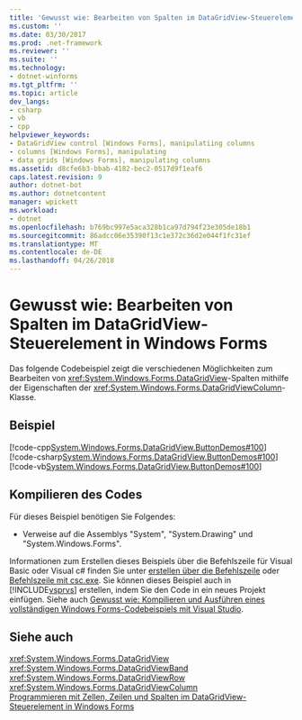 ```yaml
---
title: 'Gewusst wie: Bearbeiten von Spalten im DataGridView-Steuerelement in Windows Forms'
ms.custom: ''
ms.date: 03/30/2017
ms.prod: .net-framework
ms.reviewer: ''
ms.suite: ''
ms.technology:
- dotnet-winforms
ms.tgt_pltfrm: ''
ms.topic: article
dev_langs:
- csharp
- vb
- cpp
helpviewer_keywords:
- DataGridView control [Windows Forms], manipulatiing columns
- columns [Windows Forms], manipulating
- data grids [Windows Forms], manipulating columns
ms.assetid: d8cfe6b3-bbab-4182-bec2-0517d9f1eaf6
caps.latest.revision: 9
author: dotnet-bot
ms.author: dotnetcontent
manager: wpickett
ms.workload:
- dotnet
ms.openlocfilehash: b769bc997e5aca328b1ca97d794f23e305de18b1
ms.sourcegitcommit: 86adcc06e35390f13c1e372c36d2e044f1fc31ef
ms.translationtype: MT
ms.contentlocale: de-DE
ms.lasthandoff: 04/26/2018
---
```

# <a name="how-to-manipulate-columns-in-the-windows-forms-datagridview-control"></a>Gewusst wie: Bearbeiten von Spalten im DataGridView-Steuerelement in Windows Forms
Das folgende Codebeispiel zeigt die verschiedenen Möglichkeiten zum Bearbeiten von <xref:System.Windows.Forms.DataGridView>-Spalten mithilfe der Eigenschaften der <xref:System.Windows.Forms.DataGridViewColumn>-Klasse.  
  
## <a name="example"></a>Beispiel  
 [!code-cpp[System.Windows.Forms.DataGridView.ButtonDemos#100](../../../../samples/snippets/cpp/VS_Snippets_Winforms/System.Windows.Forms.DataGridView.ButtonDemos/CPP/DataGridViewColumnDemo.cpp#100)]
 [!code-csharp[System.Windows.Forms.DataGridView.ButtonDemos#100](../../../../samples/snippets/csharp/VS_Snippets_Winforms/System.Windows.Forms.DataGridView.ButtonDemos/CS/DataGridViewColumnDemo.cs#100)]
 [!code-vb[System.Windows.Forms.DataGridView.ButtonDemos#100](../../../../samples/snippets/visualbasic/VS_Snippets_Winforms/System.Windows.Forms.DataGridView.ButtonDemos/VB/datagridviewcolumndemo.vb#100)]  
  
## <a name="compiling-the-code"></a>Kompilieren des Codes  
 Für dieses Beispiel benötigen Sie Folgendes:  
  
-   Verweise auf die Assemblys "System", "System.Drawing" und "System.Windows.Forms".  
  
 Informationen zum Erstellen dieses Beispiels über die Befehlszeile für Visual Basic oder Visual c# finden Sie unter [erstellen über die Befehlszeile](~/docs/visual-basic/reference/command-line-compiler/building-from-the-command-line.md) oder [Befehlszeile mit csc.exe](~/docs/csharp/language-reference/compiler-options/command-line-building-with-csc-exe.md). Sie können dieses Beispiel auch in [!INCLUDE[vsprvs](../../../../includes/vsprvs-md.md)] erstellen, indem Sie den Code in ein neues Projekt einfügen.  Siehe auch [Gewusst wie: Kompilieren und Ausführen eines vollständigen Windows Forms-Codebeispiels mit Visual Studio](http://msdn.microsoft.com/library/Bb129228\(v=vs.110\)).  
  
## <a name="see-also"></a>Siehe auch  
 <xref:System.Windows.Forms.DataGridView>  
 <xref:System.Windows.Forms.DataGridViewBand>  
 <xref:System.Windows.Forms.DataGridViewRow>  
 <xref:System.Windows.Forms.DataGridViewColumn>  
 [Programmieren mit Zellen, Zeilen und Spalten im DataGridView-Steuerelement in Windows Forms](../../../../docs/framework/winforms/controls/programming-with-cells-rows-and-columns-in-the-datagrid.md)
